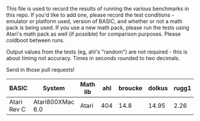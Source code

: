 This file is used to record the results of running the various benchmarks in this repo. If you'd like to add one, please record the test conditions - emulator or platform used, version of BASIC, and whether or not a math pack is being used. If you use a new math pack, please run the tests using Atari's math pack as well (if possible) for comparison purposes. Please coldboot between runs.

Output values from the tests (eg, ahl's "random") are not required - this is about timing not accuracy. Times in seconds rounded to two decimals.

Send in those pull requests!

| BASIC        | System               | Math lib | ahl   | broucke | dolkus | rugg1 | rugg2 | rugg3 | rugg4 | rugg5 | rugg6 | rugg7 | rugg8 | sieve |
|--------------|----------------------|----------|-------|---------|--------|-------|-------|-------|-------|-------|-------|-------|-------|-------|
| Atari Rev C  | Atari800XMac 6.0     | Atari    | 404   | 14.8    | 14.95  | 2.26  | 7.6   | 20.73 | 24.24 | 28.25 | 43.25 | 65.25 | 45.48 | 314.6 |
